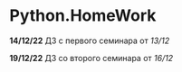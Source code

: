 # Python.HomeWork

__14/12/22__ ДЗ с первого семинара от _13/12_

__19/12/22__ ДЗ со второго семинара от _16/12_
